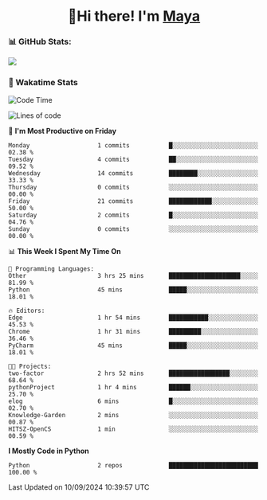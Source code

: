  <h1 align="center">👋Hi there! I'm <a href="https://liumyblog.cn">Maya</a></h1>

### 📊 GitHub Stats:
<p href="https://github.com/anuraghazra/github-readme-stats">
<img align="left" src="https://github-readme-stats.vercel.app/api?username=liumy-lay&show_icons=true&title_color=ffffff&icon_color=ffffff&text_color=ffffff&bg_color=D80835&hide_title=true" />
</p>
<br clear="left"/>

### 🚀 Wakatime Stats
<!--START_SECTION:waka-->
![Code Time](http://img.shields.io/badge/Code%20Time-88%20hrs%202%20mins-blue)

![Lines of code](https://img.shields.io/badge/From%20Hello%20World%20I%27ve%20Written-0%20lines%20of%20code-blue)

📅 **I'm Most Productive on Friday** 

```text
Monday                   1 commits           █░░░░░░░░░░░░░░░░░░░░░░░░   02.38 % 
Tuesday                  4 commits           ██░░░░░░░░░░░░░░░░░░░░░░░   09.52 % 
Wednesday                14 commits          ████████░░░░░░░░░░░░░░░░░   33.33 % 
Thursday                 0 commits           ░░░░░░░░░░░░░░░░░░░░░░░░░   00.00 % 
Friday                   21 commits          ████████████░░░░░░░░░░░░░   50.00 % 
Saturday                 2 commits           █░░░░░░░░░░░░░░░░░░░░░░░░   04.76 % 
Sunday                   0 commits           ░░░░░░░░░░░░░░░░░░░░░░░░░   00.00 % 
```


📊 **This Week I Spent My Time On** 

```text
💬 Programming Languages: 
Other                    3 hrs 25 mins       ████████████████████░░░░░   81.99 % 
Python                   45 mins             █████░░░░░░░░░░░░░░░░░░░░   18.01 % 

🔥 Editors: 
Edge                     1 hr 54 mins        ███████████░░░░░░░░░░░░░░   45.53 % 
Chrome                   1 hr 31 mins        █████████░░░░░░░░░░░░░░░░   36.46 % 
PyCharm                  45 mins             █████░░░░░░░░░░░░░░░░░░░░   18.01 % 

🐱‍💻 Projects: 
two-factor               2 hrs 52 mins       █████████████████░░░░░░░░   68.64 % 
pythonProject            1 hr 4 mins         ██████░░░░░░░░░░░░░░░░░░░   25.70 % 
elog                     6 mins              █░░░░░░░░░░░░░░░░░░░░░░░░   02.70 % 
Knowledge-Garden         2 mins              ░░░░░░░░░░░░░░░░░░░░░░░░░   00.87 % 
HITSZ-OpenCS             1 min               ░░░░░░░░░░░░░░░░░░░░░░░░░   00.59 % 
```

**I Mostly Code in Python** 

```text
Python                   2 repos             █████████████████████████   100.00 % 
```




 Last Updated on 10/09/2024 10:39:57 UTC
<!--END_SECTION:waka-->
